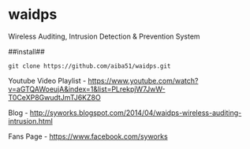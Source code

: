 waidps
======

 Wireless Auditing, Intrusion Detection &amp; Prevention System


 ##install##
 
 ```
 git clone https://github.com/aiba51/waidps.git
 ```
 
 
Youtube Video Playlist  - https://www.youtube.com/watch?v=aGTQAWoeujA&index=1&list=PLrekpjW7JwW-T0CeXP8GwudtJmTJ6KZ8O

Blog - http://syworks.blogspot.com/2014/04/waidps-wireless-auditing-intrusion.html

Fans Page - https://www.facebook.com/syworks

